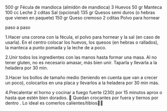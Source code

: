 
500 gr Fécula de mandioca (almidón de mandioca)
    3 Huevos
    50 gr Manteca
    100 cc Leche
    2 cditas Sal (opcional)
    135 gr Quesos semi duros (o hebras que vienen en paquete)
    150 gr Queso cremoso
    2 cditas Polvo para hornear

paso a paso 

1.Hacer una corona con la fécula, el polvo para hornear y la sal (en caso de usarla). En el centro colocar los huevos, los quesos (en hebras o rallados), la manteca a punto pomada y la leche de a poco.

2.Unir todos los ingredientes con las manos hasta formar una masa. Al no tener gluten, no es necesario amasar, más bien unir. Taparla y llevarla a la heladera por 30 min.


3.Hacer los bollos de tamaño medio (teniendo en cuenta que van a crecer un poco), colocarlos en una placa y llevarlos a la heladera por 30 min más.


4.Precalentar el horno y cocinar a fuego fuerte (230) por 15 minutos aprox o hasta que estén bien dorados. 🥳 Quedan crocantes por fuera y tiernos por dentro . Lo ideal es comerlos calientes/tibios👍🏻